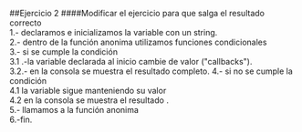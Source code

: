 ##Ejercicio 2
####Modificar el ejercicio para que salga el resultado correcto  
1.- declaramos e inicializamos la variable con un string.  
2.- dentro de la función anonima utilizamos funciones condicionales   
3.- si se cumple la condición  
		3.1 .-la variable declarada al inicio cambie de valor ("callbacks").  
		3.2.- en la consola se muestra el resultado completo.
4.- si no se cumple la condición  
		4.1 la variable sigue manteniendo su valor  
		4.2 en la consola se muestra el resultado .  
5.- llamamos a la  función anonima  
6.-fin.   